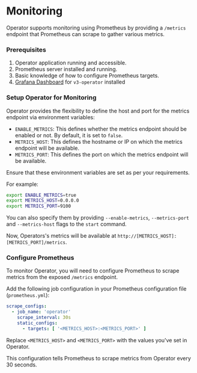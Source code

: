 # Monitoring

Operator supports monitoring using Prometheus by providing a `/metrics` endpoint that Prometheus can scrape to gather various metrics.

### Prerequisites

1. Operator application running and accessible.
2. Prometheus server installed and running.
3. Basic knowledge of how to configure Prometheus targets.
4. [Grafana Dashboard](https://grafana.com/grafana/dashboards/19060-v3-operator/) for `v3-operator` installed

### Setup Operator for Monitoring

Operator provides the flexibility to define the host and port for the metrics endpoint via environment variables:

* `ENABLE_METRICS`: This defines whether the metrics endpoint should be enabled or not. By default, it is set to `false`.
* `METRICS_HOST`: This defines the hostname or IP on which the metrics endpoint will be available.
* `METRICS_PORT`: This defines the port on which the metrics endpoint will be available.

Ensure that these environment variables are set as per your requirements.

For example:

```bash
export ENABLE_METRICS=true
export METRICS_HOST=0.0.0.0
export METRICS_PORT=9100
```

You can also specify them by providing `--enable-metrics`, `--metrics-port` and `--metrics-host` flags to the `start` command.

Now, Operators's metrics will be available at `http://[METRICS_HOST]:[METRICS_PORT]/metrics`.

### Configure Prometheus

To monitor Operator, you will need to configure Prometheus to scrape metrics from the exposed `/metrics` endpoint.

Add the following job configuration in your Prometheus configuration file (`prometheus.yml`):

```yaml
scrape_configs:
  - job_name: 'operator'
    scrape_interval: 30s
    static_configs:
      - targets: [ '<METRICS_HOST>:<METRICS_PORT>' ]
```

Replace `<METRICS_HOST>` and `<METRICS_PORT>` with the values you've set in Operator.

This configuration tells Prometheus to scrape metrics from Operator every 30 seconds.

